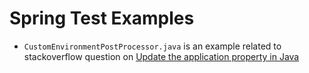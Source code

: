 Spring Test Examples
========================

- `CustomEnvironmentPostProcessor.java` is an example related to stackoverflow question on [Update the application property in Java](https://stackoverflow.com/questions/46736711/update-the-application-property-in-java)
